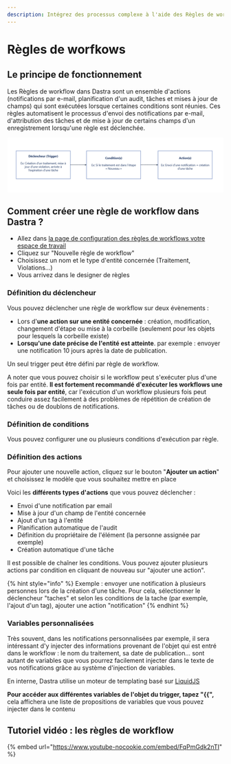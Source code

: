 ```yaml
---
description: Intégrez des processus complexe à l'aide des Règles de workflow personnalisées
---
```


# Règles de worfkows

## Le principe de fonctionnement

Les Règles de workflow dans Dastra sont un ensemble d'actions (notifications par e-mail, planification d'un audit, tâches et mises à jour de champs) qui sont exécutées lorsque certaines conditions sont réunies. Ces règles automatisent le processus d'envoi des notifications par e-mail, d'attribution des tâches et de mise à jour de certains champs d'un enregistrement lorsqu'une règle est déclenchée.

![Schéma du principe de base](<../../.gitbook/assets/image (258) (1).png>)

## Comment créer une règle de workflow dans Dastra ?

* Allez dans [la page de configuration des règles de workflows votre espace de travail](https://app.dastra.eu/workspace/0/settings/workflow-rules)
* Cliquez sur "Nouvelle règle de workflow"
* Choisissez un nom et le type d'entité concernée (Traitement, Violations...)
* Vous arrivez dans le designer de règles

### Définition du déclencheur

Vous pouvez déclencher une règle de workflow sur deux évènements :&#x20;

* Lors d'**une action sur une entité concernée** : création, modification, changement d'étape ou mise à la corbeille (seulement pour les objets pour lesquels la corbeille existe)
* **Lorsqu'une date précise de l'entité est atteinte**. par exemple : envoyer une notification 10 jours après la date de publication.&#x20;

Un seul trigger peut être défini par règle de workflow.

A noter que vous pouvez choisir si le workflow peut s'exécuter plus d'une fois par entité. **Il est fortement recommandé** **d'exécuter les workflows une seule fois par entité**, car l'exécution d'un workflow plusieurs fois peut conduire assez facilement à des problèmes de répétition de création de tâches ou de doublons de notifications.

### Définition de conditions

Vous pouvez configurer une ou plusieurs conditions d'exécution par règle.

### Définition des actions

Pour ajouter une nouvelle action, cliquez sur le bouton "**Ajouter un action**" et choisissez le modèle que vous souhaitez mettre en place

Voici les **différents types d'actions** que vous pouvez déclencher :&#x20;

* Envoi d'une notification par email
* Mise à jour d'un champ de l'entité concernée
* Ajout d'un tag à l'entité
* Planification automatique de l'audit
* Définition du propriétaire de l'élément (la personne assignée par exemple)
* Création automatique d'une tâche

Il est possible de chaîner les conditions. Vous pouvez ajouter plusieurs actions par condition en cliquant de nouveau sur "ajouter une action".

{% hint style="info" %}
Exemple : envoyer une notification à plusieurs personnes lors de la création d'une tâche. Pour cela, sélectionner le déclencheur "taches" et selon les conditions de la tache (par exemple, l'ajout d'un tag), ajouter une action "notification"
{% endhint %}



### Variables personnalisées

Très souvent, dans les notifications personnalisées par exemple, il sera intéressant d'y injecter des informations provenant de l'objet qui est entré dans le workflow : le nom du traitement, sa date de publication... sont autant de variables que vous pourrez facilement injecter dans le texte de vos notifications grâce au système d'injection de variables.

En interne, Dastra utilise un moteur de templating basé sur [LiquidJS](https://shopify.github.io/liquid/basics/introduction/)

**Pour accéder aux différentes variables de l'objet du trigger, tapez "\{{",** cela affichera une liste de propositions de variables que vous pouvez injecter dans le contenu





## Tutoriel vidéo : les règles de workflow

{% embed url="https://www.youtube-nocookie.com/embed/FqPmGdk2nTI" %}



